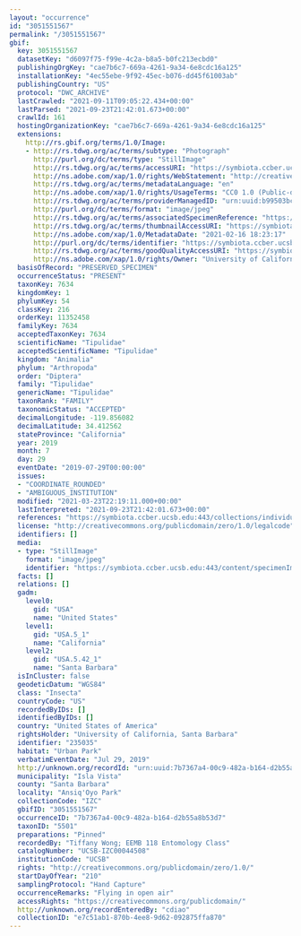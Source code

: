 ```yaml
---
layout: "occurrence"
id: "3051551567"
permalink: "/3051551567"
gbif:
  key: 3051551567
  datasetKey: "d6097f75-f99e-4c2a-b8a5-b0fc213ecbd0"
  publishingOrgKey: "cae7b6c7-669a-4261-9a34-6e8cdc16a125"
  installationKey: "4ec55ebe-9f92-45ec-b076-dd45f61003ab"
  publishingCountry: "US"
  protocol: "DWC_ARCHIVE"
  lastCrawled: "2021-09-11T09:05:22.434+00:00"
  lastParsed: "2021-09-23T21:42:01.673+00:00"
  crawlId: 161
  hostingOrganizationKey: "cae7b6c7-669a-4261-9a34-6e8cdc16a125"
  extensions:
    http://rs.gbif.org/terms/1.0/Image:
    - http://rs.tdwg.org/ac/terms/subtype: "Photograph"
      http://purl.org/dc/terms/type: "StillImage"
      http://rs.tdwg.org/ac/terms/accessURI: "https://symbiota.ccber.ucsb.edu:443/content/specimenImages/UCSB_IZC/UCSB-IZC00044/UCSB-IZC00044508_lg.jpg"
      http://ns.adobe.com/xap/1.0/rights/WebStatement: "http://creativecommons.org/publicdomain/zero/1.0/"
      http://rs.tdwg.org/ac/terms/metadataLanguage: "en"
      http://ns.adobe.com/xap/1.0/rights/UsageTerms: "CC0 1.0 (Public-domain)"
      http://rs.tdwg.org/ac/terms/providerManagedID: "urn:uuid:b99503bc-7f7f-4cbe-adc8-0feee217d338"
      http://purl.org/dc/terms/format: "image/jpeg"
      http://rs.tdwg.org/ac/terms/associatedSpecimenReference: "https://symbiota.ccber.ucsb.edu:443/collections/individual/index.php?occid=235035"
      http://rs.tdwg.org/ac/terms/thumbnailAccessURI: "https://symbiota.ccber.ucsb.edu:443/content/specimenImages/UCSB_IZC/UCSB-IZC00044/UCSB-IZC00044508_tn.jpg"
      http://ns.adobe.com/xap/1.0/MetadataDate: "2021-02-16 18:23:17"
      http://purl.org/dc/terms/identifier: "https://symbiota.ccber.ucsb.edu:443/content/specimenImages/UCSB_IZC/UCSB-IZC00044/UCSB-IZC00044508_lg.jpg"
      http://rs.tdwg.org/ac/terms/goodQualityAccessURI: "https://symbiota.ccber.ucsb.edu:443/content/specimenImages/UCSB_IZC/UCSB-IZC00044/UCSB-IZC00044508.jpg"
      http://ns.adobe.com/xap/1.0/rights/Owner: "University of California, Santa Barbara"
  basisOfRecord: "PRESERVED_SPECIMEN"
  occurrenceStatus: "PRESENT"
  taxonKey: 7634
  kingdomKey: 1
  phylumKey: 54
  classKey: 216
  orderKey: 11352458
  familyKey: 7634
  acceptedTaxonKey: 7634
  scientificName: "Tipulidae"
  acceptedScientificName: "Tipulidae"
  kingdom: "Animalia"
  phylum: "Arthropoda"
  order: "Diptera"
  family: "Tipulidae"
  genericName: "Tipulidae"
  taxonRank: "FAMILY"
  taxonomicStatus: "ACCEPTED"
  decimalLongitude: -119.856082
  decimalLatitude: 34.412562
  stateProvince: "California"
  year: 2019
  month: 7
  day: 29
  eventDate: "2019-07-29T00:00:00"
  issues:
  - "COORDINATE_ROUNDED"
  - "AMBIGUOUS_INSTITUTION"
  modified: "2021-03-23T22:19:11.000+00:00"
  lastInterpreted: "2021-09-23T21:42:01.673+00:00"
  references: "https://symbiota.ccber.ucsb.edu:443/collections/individual/index.php?occid=235035"
  license: "http://creativecommons.org/publicdomain/zero/1.0/legalcode"
  identifiers: []
  media:
  - type: "StillImage"
    format: "image/jpeg"
    identifier: "https://symbiota.ccber.ucsb.edu:443/content/specimenImages/UCSB_IZC/UCSB-IZC00044/UCSB-IZC00044508_lg.jpg"
  facts: []
  relations: []
  gadm:
    level0:
      gid: "USA"
      name: "United States"
    level1:
      gid: "USA.5_1"
      name: "California"
    level2:
      gid: "USA.5.42_1"
      name: "Santa Barbara"
  isInCluster: false
  geodeticDatum: "WGS84"
  class: "Insecta"
  countryCode: "US"
  recordedByIDs: []
  identifiedByIDs: []
  country: "United States of America"
  rightsHolder: "University of California, Santa Barbara"
  identifier: "235035"
  habitat: "Urban Park"
  verbatimEventDate: "Jul 29, 2019"
  http://unknown.org/recordId: "urn:uuid:7b7367a4-00c9-482a-b164-d2b55a8b53d7"
  municipality: "Isla Vista"
  county: "Santa Barbara"
  locality: "Ansiq'Oyo Park"
  collectionCode: "IZC"
  gbifID: "3051551567"
  occurrenceID: "7b7367a4-00c9-482a-b164-d2b55a8b53d7"
  taxonID: "5501"
  preparations: "Pinned"
  recordedBy: "Tiffany Wong; EEMB 118 Entomology Class"
  catalogNumber: "UCSB-IZC00044508"
  institutionCode: "UCSB"
  rights: "http://creativecommons.org/publicdomain/zero/1.0/"
  startDayOfYear: "210"
  samplingProtocol: "Hand Capture"
  occurrenceRemarks: "Flying in open air"
  accessRights: "https://creativecommons.org/publicdomain/"
  http://unknown.org/recordEnteredBy: "cdiao"
  collectionID: "e7c51ab1-870b-4ee8-9d62-092875ffa870"
---
```

